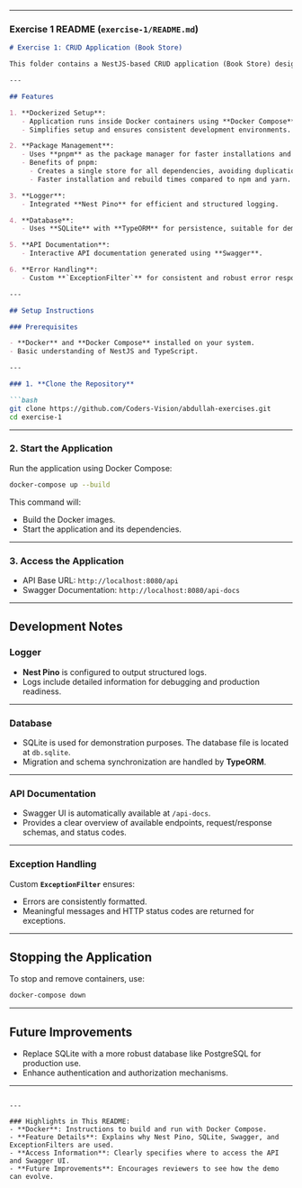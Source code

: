 
---

### **Exercise 1 README (`exercise-1/README.md`)**

```markdown
# Exercise 1: CRUD Application (Book Store)

This folder contains a NestJS-based CRUD application (Book Store) designed for demonstration purposes.

---

## Features

1. **Dockerized Setup**:
   - Application runs inside Docker containers using **Docker Compose**.
   - Simplifies setup and ensures consistent development environments.

2. **Package Management**:
   - Uses **pnpm** as the package manager for faster installations and efficient disk space usage.
   - Benefits of pnpm:
     - Creates a single store for all dependencies, avoiding duplication.
     - Faster installation and rebuild times compared to npm and yarn.   

3. **Logger**:
   - Integrated **Nest Pino** for efficient and structured logging.

4. **Database**:
   - Uses **SQLite** with **TypeORM** for persistence, suitable for demo purposes.

5. **API Documentation**:
   - Interactive API documentation generated using **Swagger**.

6. **Error Handling**:
   - Custom **`ExceptionFilter`** for consistent and robust error responses.

---

## Setup Instructions

### Prerequisites

- **Docker** and **Docker Compose** installed on your system.
- Basic understanding of NestJS and TypeScript.

---

### 1. **Clone the Repository**

```bash
git clone https://github.com/Coders-Vision/abdullah-exercises.git
cd exercise-1
```

---

### 2. **Start the Application**

Run the application using Docker Compose:

```bash
docker-compose up --build
```

This command will:
- Build the Docker images.
- Start the application and its dependencies.

---

### 3. **Access the Application**

- API Base URL: `http://localhost:8080/api`
- Swagger Documentation: `http://localhost:8080/api-docs`

---


## Development Notes

### Logger

- **Nest Pino** is configured to output structured logs.
- Logs include detailed information for debugging and production readiness.

---

### Database

- SQLite is used for demonstration purposes. The database file is located at `db.sqlite`.
- Migration and schema synchronization are handled by **TypeORM**.

---

### API Documentation

- Swagger UI is automatically available at `/api-docs`.
- Provides a clear overview of available endpoints, request/response schemas, and status codes.

---

### Exception Handling

Custom **`ExceptionFilter`** ensures:
- Errors are consistently formatted.
- Meaningful messages and HTTP status codes are returned for exceptions.

---


## Stopping the Application

To stop and remove containers, use:

```bash
docker-compose down
```

---

## Future Improvements

- Replace SQLite with a more robust database like PostgreSQL for production use.
- Enhance authentication and authorization mechanisms.

---

```

---

### Highlights in This README:
- **Docker**: Instructions to build and run with Docker Compose.
- **Feature Details**: Explains why Nest Pino, SQLite, Swagger, and ExceptionFilters are used.
- **Access Information**: Clearly specifies where to access the API and Swagger UI.
- **Future Improvements**: Encourages reviewers to see how the demo can evolve.